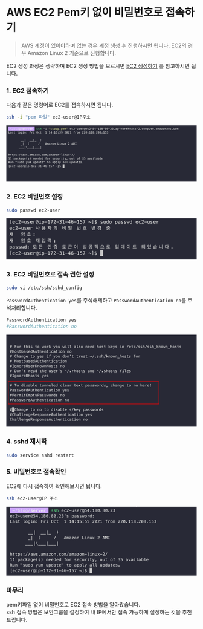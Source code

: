 # AWS EC2 Pem키 없이 비밀번호로 접속하기

> AWS 계정이 있어야하며 없는 경우 계정 생성 후 진행하시면 됩니다.
EC2의 경우 Amazon Linux 2 기준으로 진행합니다.

EC2 생성 과정은 생략하며 EC2 생성 방법을 모르시면 [EC2 생성하기](https://ssoop.tistory.com/8) 를 참고하시면 됩니다.

### 1. EC2 접속하기

다음과 같은 명령어로 EC2를 접속하시면 됩니다.
```bash
ssh -i "pem 파일" ec2-user@IP주소
```
![](./images/1.png)

### 2. EC2 비밀번호 설정

```bash
sudo passwd ec2-user
```
![](./images/2.png)

### 3. EC2 비밀번호로 접속 권한 설정

```bash
sudo vi /etc/ssh/sshd_config
```

`PasswordAuthentication yes`를 주석해제하고 `PasswordAuthentication no`를 주석처리합니다.

```bash
PasswordAuthentication yes
#PasswordAuthentication no
```

![](./images/3.png)

### 4. sshd 재시작

```bash
sudo service sshd restart
```

### 5. 비밀번호로 접속확인

EC2에 다시 접속하여 확인해보시면 됩니다.

```bash
ssh ec2-user@IP 주소
```
![](./images/4.png)

### 마무리

pem키파일 없이 비밀번호로 EC2 접속 방법을 알아봤습니다.  
ssh 접속 방법은 보안그룹을 설정하여 내 IP에서만 접속 가능하게 설정하는 것을 추천드립니다.

